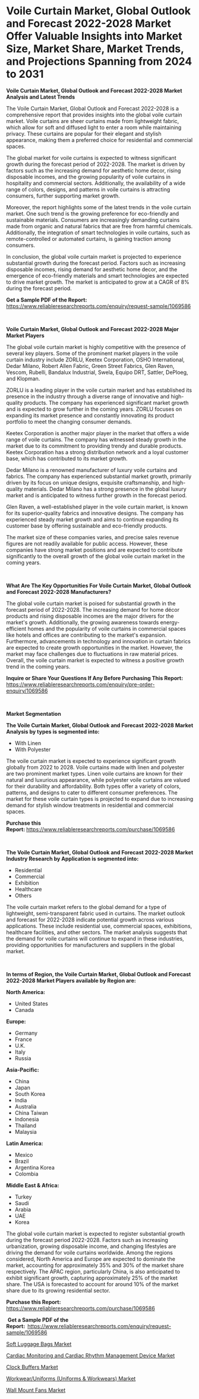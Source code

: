 <p><h1>Voile Curtain Market, Global Outlook and Forecast 2022-2028 Market Offer Valuable Insights into Market Size, Market Share, Market Trends, and Projections Spanning from 2024 to 2031</h1></p><p><strong>Voile Curtain Market, Global Outlook and Forecast 2022-2028 Market Analysis and Latest Trends</strong></p>
<p><p>The Voile Curtain Market, Global Outlook and Forecast 2022-2028 is a comprehensive report that provides insights into the global voile curtain market. Voile curtains are sheer curtains made from lightweight fabric, which allow for soft and diffused light to enter a room while maintaining privacy. These curtains are popular for their elegant and stylish appearance, making them a preferred choice for residential and commercial spaces.</p><p>The global market for voile curtains is expected to witness significant growth during the forecast period of 2022-2028. The market is driven by factors such as the increasing demand for aesthetic home decor, rising disposable incomes, and the growing popularity of voile curtains in hospitality and commercial sectors. Additionally, the availability of a wide range of colors, designs, and patterns in voile curtains is attracting consumers, further supporting market growth.</p><p>Moreover, the report highlights some of the latest trends in the voile curtain market. One such trend is the growing preference for eco-friendly and sustainable materials. Consumers are increasingly demanding curtains made from organic and natural fabrics that are free from harmful chemicals. Additionally, the integration of smart technologies in voile curtains, such as remote-controlled or automated curtains, is gaining traction among consumers.</p><p>In conclusion, the global voile curtain market is projected to experience substantial growth during the forecast period. Factors such as increasing disposable incomes, rising demand for aesthetic home decor, and the emergence of eco-friendly materials and smart technologies are expected to drive market growth. The market is anticipated to grow at a CAGR of 8% during the forecast period.</p></p>
<p><strong>Get a Sample PDF of the Report:&nbsp;</strong> <a href="https://www.reliableresearchreports.com/enquiry/request-sample/1069586">https://www.reliableresearchreports.com/enquiry/request-sample/1069586</a></p>
<p>&nbsp;</p>
<p><strong>Voile Curtain Market, Global Outlook and Forecast 2022-2028 Major Market Players</strong></p>
<p><p>The global voile curtain market is highly competitive with the presence of several key players. Some of the prominent market players in the voile curtain industry include ZORLU, Keetex Corporation, OSHO International, Dedar Milano, Robert Allen Fabric, Green Street Fabrics, Glen Raven, Vescom, Rubelli, Bandalux Industrial, Swela, Equipo DRT, Sattler, DePloeg, and Klopman.</p><p>ZORLU is a leading player in the voile curtain market and has established its presence in the industry through a diverse range of innovative and high-quality products. The company has experienced significant market growth and is expected to grow further in the coming years. ZORLU focuses on expanding its market presence and constantly innovating its product portfolio to meet the changing consumer demands.</p><p>Keetex Corporation is another major player in the market that offers a wide range of voile curtains. The company has witnessed steady growth in the market due to its commitment to providing trendy and durable products. Keetex Corporation has a strong distribution network and a loyal customer base, which has contributed to its market growth.</p><p>Dedar Milano is a renowned manufacturer of luxury voile curtains and fabrics. The company has experienced substantial market growth, primarily driven by its focus on unique designs, exquisite craftsmanship, and high-quality materials. Dedar Milano has a strong presence in the global luxury market and is anticipated to witness further growth in the forecast period.</p><p>Glen Raven, a well-established player in the voile curtain market, is known for its superior-quality fabrics and innovative designs. The company has experienced steady market growth and aims to continue expanding its customer base by offering sustainable and eco-friendly products.</p><p>The market size of these companies varies, and precise sales revenue figures are not readily available for public access. However, these companies have strong market positions and are expected to contribute significantly to the overall growth of the global voile curtain market in the coming years.</p></p>
<p>&nbsp;</p>
<p><strong>What Are The Key Opportunities For Voile Curtain Market, Global Outlook and Forecast 2022-2028 Manufacturers?</strong></p>
<p><p>The global voile curtain market is poised for substantial growth in the forecast period of 2022-2028. The increasing demand for home décor products and rising disposable incomes are the major drivers for the market's growth. Additionally, the growing awareness towards energy-efficient homes and the popularity of voile curtains in commercial spaces like hotels and offices are contributing to the market's expansion. Furthermore, advancements in technology and innovation in curtain fabrics are expected to create growth opportunities in the market. However, the market may face challenges due to fluctuations in raw material prices. Overall, the voile curtain market is expected to witness a positive growth trend in the coming years.</p></p>
<p><strong>Inquire or Share Your Questions If Any Before Purchasing This Report:</strong> <a href="https://www.reliableresearchreports.com/enquiry/pre-order-enquiry/1069586">https://www.reliableresearchreports.com/enquiry/pre-order-enquiry/1069586</a></p>
<p>&nbsp;</p>
<p><strong>Market Segmentation</strong></p>
<p><strong>The Voile Curtain Market, Global Outlook and Forecast 2022-2028 Market Analysis by types is segmented into:</strong></p>
<p><ul><li>With Linen</li><li>With Polyester</li></ul></p>
<p><p>The voile curtain market is expected to experience significant growth globally from 2022 to 2028. Voile curtains made with linen and polyester are two prominent market types. Linen voile curtains are known for their natural and luxurious appearance, while polyester voile curtains are valued for their durability and affordability. Both types offer a variety of colors, patterns, and designs to cater to different consumer preferences. The market for these voile curtain types is projected to expand due to increasing demand for stylish window treatments in residential and commercial spaces.</p></p>
<p><strong>Purchase this Report:&nbsp;</strong><a href="https://www.reliableresearchreports.com/purchase/1069586">https://www.reliableresearchreports.com/purchase/1069586</a></p>
<p>&nbsp;</p>
<p><strong>The Voile Curtain Market, Global Outlook and Forecast 2022-2028 Market Industry Research by Application is segmented into:</strong></p>
<p><ul><li>Residential</li><li>Commercial</li><li>Exhibition</li><li>Healthcare</li><li>Others</li></ul></p>
<p><p>The voile curtain market refers to the global demand for a type of lightweight, semi-transparent fabric used in curtains. The market outlook and forecast for 2022-2028 indicate potential growth across various applications. These include residential use, commercial spaces, exhibitions, healthcare facilities, and other sectors. The market analysis suggests that the demand for voile curtains will continue to expand in these industries, providing opportunities for manufacturers and suppliers in the global market.</p></p>
<p>&nbsp;</p>
<p><strong>In terms of Region, the Voile Curtain Market, Global Outlook and Forecast 2022-2028 Market Players available by Region are:</strong></p>
<p>
    <p> <strong> North America: </strong>
        <ul>
            <li>United States</li>
            <li>Canada</li>
        </ul>
        </p> 
    <p> <strong> Europe: </strong>
        <ul>
            <li>Germany</li>
            <li>France</li>
            <li>U.K.</li>
            <li>Italy</li>
            <li>Russia</li>
        </ul>
        </p> 
    <p> <strong> Asia-Pacific: </strong>
        <ul>
            <li>China</li>
            <li>Japan</li>
            <li>South Korea</li>
            <li>India</li>
            <li>Australia</li>
            <li>China Taiwan</li>
            <li>Indonesia</li>
            <li>Thailand</li>
            <li>Malaysia</li>
        </ul>
        </p> 
    <p> <strong> Latin America: </strong>
        <ul>
            <li>Mexico</li>
            <li>Brazil</li>
            <li>Argentina Korea</li>
            <li>Colombia</li>
        </ul>
        </p> 
    <p> <strong> Middle East & Africa: </strong>
        <ul>
            <li>Turkey</li>
            <li>Saudi</li>
            <li>Arabia</li>
            <li>UAE</li>
            <li>Korea</li>
        </ul>
    </p>
    </p>
<p><p>The global voile curtain market is expected to register substantial growth during the forecast period 2022-2028. Factors such as increasing urbanization, growing disposable income, and changing lifestyles are driving the demand for voile curtains worldwide. Among the regions considered, North America and Europe are expected to dominate the market, accounting for approximately 35% and 30% of the market share respectively. The APAC region, particularly China, is also anticipated to exhibit significant growth, capturing approximately 25% of the market share. The USA is forecasted to account for around 10% of the market share due to its growing residential sector.</p></p>
<p><strong>Purchase this Report: </strong><a href="https://www.reliableresearchreports.com/purchase/1069586">https://www.reliableresearchreports.com/purchase/1069586</a></p>
<p>&nbsp;<strong>Get a Sample PDF of the Report:&nbsp;&nbsp;</strong><a href="https://www.reliableresearchreports.com/enquiry/request-sample/1069586">https://www.reliableresearchreports.com/enquiry/request-sample/1069586</a></p>
<p><strong></strong></p>
<p><p><a href="https://medium.com/@williefields75r/soft-luggage-bags-market-analysis-its-cagr-market-segmentation-and-global-industry-overview-4d7c7fe50b09">Soft Luggage Bags Market</a></p><p><a href="https://github.com/josesg55/Market-Research-Report-List-1/blob/main/cardiac-monitoring-and-cardiac-rhythm-management-device-market.md">Cardiac Monitoring and Cardiac Rhythm Management Device Market</a></p><p><a href="https://medium.com/@karleelakin435/clock-buffers-market-outlook-industry-overview-and-forecast-2024-to-2031-e22c1692fd09">Clock Buffers Market</a></p><p><a href="https://github.com/jaidynmorantestelletmjzya/Market-Research-Report-List-1/blob/main/workwearuniforms-uniforms-workwears-market.md">Workwear/Uniforms (Uniforms & Workwears) Market</a></p><p><a href="https://medium.com/@williefields75r/wall-mount-fans-market-report-reveals-the-latest-trends-and-growth-opportunities-of-this-market-f5b4e7c1f91d">Wall Mount Fans Market</a></p></p>